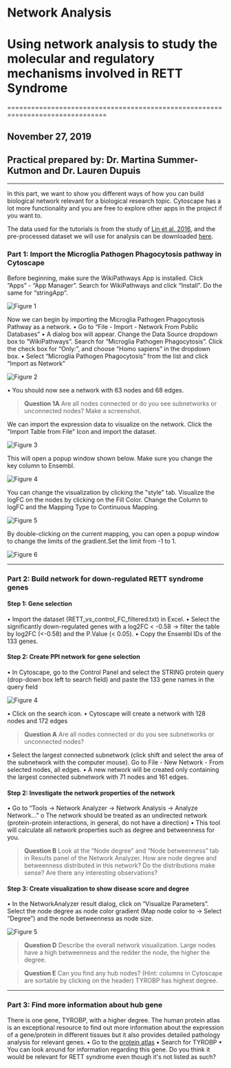 # Network Analysis
# Using network analysis to study the molecular and regulatory mechanisms involved in RETT Syndrome
===============================================================================
## November 27, 2019
## Practical prepared by: Dr. Martina Summer-Kutmon and Dr. Lauren Dupuis
---------------------------------------------------------------------------------------------------

In this part, we want to show you different ways of how you can build biological network relevant for a biological research topic. 
Cytoscape has a lot more functionality and you are free to explore other apps in the project if you want to. 

The data used for the tutorials is from the study of [Lin et al. 2016](https://bmcgenomics.biomedcentral.com/articles/10.1186/s12864-016-2746-7), and the pre-processed dataset we will use for analysis 
can be downloaded [here](https://github.com/LaurenDupuis/EJP-RD_Helis_Academy/blob/master/tutorials/RETT_vs_control_FC_filtered.txt).

### Part 1: Import the Microglia Pathogen Phagocytosis pathway in Cytoscape

Before beginning, make sure the WikiPathways App is installed. Click “Apps” - “App Manager”. Search for WikiPathways and click “Install”. 
Do the same for “stringApp”.

![Figure 1](https://github.com/LaurenDupuis/Helis-Academy-Omics-June-2019/blob/master/images/Figure_1_NA.png?raw=true)

Now we can begin by importing the Microglia Pathogen Phagocytosis Pathway as a network.
•	Go to “File - Import - Network From Public Databases”
•	A dialog box will appear. Change the Data Source dropdown box to “WikiPathways”. Search for “Microglia Pathogen Phagocytosis”. Click the check box for 
“Only:”, and choose “Homo sapiens” in the dropdown box. 
•	Select “Microglia Pathogen Phagocytosis” from the list and click “Import as Network”

![Figure 2](https://github.com/LaurenDupuis/EJP-RD_Helis_Academy/blob/master/tutorials/figures/Picture_search_for_Pathway.png?raw=true)

•	You should now see a network with 63 nodes and 68 edges.

> **Question 1A**	Are all nodes connected or do you see subnetworks or unconnected nodes? Make a screenshot.

We can import the expression data to visualize on the network. Click the "Import Table from File" Icon and import the dataset. 

![Figure 3](https://github.com/LaurenDupuis/EJP-RD_Helis_Academy/blob/master/tutorials/figures/Import_Expression_Data_Icon.png?raw=true)

This will open a popup window shown below. Make sure you change the key column to Ensembl.

![Figure 4](https://github.com/LaurenDupuis/EJP-RD_Helis_Academy/blob/master/tutorials/figures/Network_Import_Expression_Data.png?raw=true)

You can change the visualization by clicking the "style" tab. Visualize the logFC on the nodes by clicking on the Fill Color. Change the 
Column to logFC and the Mapping Type to Continuous Mapping.

![Figure 5](https://github.com/LaurenDupuis/EJP-RD_Helis_Academy/blob/master/tutorials/figures/Network%20style.png?raw=true)

By double-clicking on the current mapping, you can open a popup window to change the limits of the gradient.Set the limit from -1 to 1.

![Figure 6](https://github.com/LaurenDupuis/EJP-RD_Helis_Academy/blob/master/tutorials/figures/set%20min%20and%20max.png?raw=true)


----------------------------------------------------------------------------------------------------------------------

### Part 2: Build network for down-regulated RETT syndrome genes

#### **Step 1: Gene selection**
•	Import the dataset (RETT_vs_control_FC_filtered.txt) in Excel. 
•	Select the significantly down-regulated genes with a log2FC < -0.58 → filter the table by log2FC (<-0.58) and the P.Value (< 0.05). 
•	Copy the Ensembl IDs of the 133 genes.
#### **Step 2: Create PPI network for gene selection**
•	In Cytoscape, go to the Control Panel and select the STRING protein query (drop-down box left to search field) and paste the 133 gene 
names in the query field 

![Figure 4](https://github.com/LaurenDupuis/Helis-Academy-Omics-June-2019/blob/master/images/Figure_4_NA.png?raw=true)

•	Click on the search icon.
•	Cytoscape will create a network with 128 nodes and 172 edges

> **Question A** Are all nodes connected or do you see subnetworks or unconnected nodes?

•	Select the largest connected subnetwork (click shift and select the area of the subnetwork with the computer mouse). Go to File - 
New Network - From selected nodes, all edges.
•	A new network will be created only containing the largest connected subnetwork with 71 nodes and 161 edges.

#### **Step 2: Investigate the network properties of the network**
•	Go to “Tools → Network Analyzer → Network Analysis → Analyze Network...”
o	The network should be treated as an undirected network (protein-protein interactions, in general, do not have a direction)
•	This tool will calculate all network properties such as degree and betweenness for you.

> **Question B** Look at the “Node degree” and “Node betweenness” tab in Results panel of the Network Analyzer. How are node degree 
> and betweenness distributed in this network? Do the distributions make sense? Are there any interesting observations?

#### **Step 3: Create visualization to show disease score and degree**
•	In the NetworkAnalyzer result dialog, click on “Visualize Parameters”. Select the node degree as node color gradient (Map node color 
to → Select “Degree”) and the node betweenness as node size.

![Figure 5](https://github.com/LaurenDupuis/Helis-Academy-Omics-June-2019/blob/master/images/Figure_5_NA.png?raw=true)

> **Question D** Describe the overall network visualization. Large nodes have a high betweenness and the redder the node, the higher 
> the degree.

> **Question E** Can you find any hub nodes? (Hint: columns in Cytoscape are sortable by clicking on the header)
> TYROBP has highest degree. 

----------------------------------------------------------------------------------------------------------------------

### Part 3: Find more information about hub gene
There is one gene, TYROBP, with a higher degree. The human protein atlas is an exceptional resource to find out more information about the 
expression of a gene/protein in different tissues but it also provides detailed pathology analysis for relevant genes. 
•	Go to the [protein atlas](https://www.proteinatlas.org) 
•	Search for TYROBP 
•	You can look around for information regarding this gene. Do you think it would be relevant for RETT syndrome even though it's not 
listed as such?








